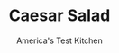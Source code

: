 ---
layout: ../../layouts/MarkdownPostLayout.astro
title: Caesar Salad
author: America's Test Kitchen
pubDate: 2023-03-15
description: "We tamed the strong flavors in this classic dressing to create a lighter, brighter, and more balanced salad. Cool, creamy mayonnaise tempers the sharpness of the anchovy, lemon, and garlic in this updated classic."
image_url: https://res.cloudinary.com/hksqkdlah/image/upload/ar_1:1,c_fill,dpr_2.0,f_auto,fl_lossy.progressive.strip_profile,g_faces:auto,q_auto:low,w_344/6267_on07-sfs-4c-caesarsalad-4
tags: ["Side Dishes","Vegetables","Salads"]
calories: 2117
protein: 3
carbohydrates: 5
fats: 
fiber: 2
ingredients: ["1/2 cup, olive oil","2 , garlic cloves, minced","1 , (12-inch) piece French baguette, cut into 1/2-inch cubes (about 4 cups)",", Salt and pepper","1/2 cup, mayonnaise","1/4 cup, finely grated Parmesan cheese, plus 1 cup shredded","2 , anchovy fillets, rinsed and patted dry","1 tablespoon, lemon juice","1 tablespoon, white wine vinegar","1 tablespoon, Worcestershire sauce","1 tablespoon, Dijon mustard","3 , romaine hearts, torn into bite-sized pieces (about 12 cups)"]
serves: 8
time: "50 minutes, plus 20 minutes cooling"
instructions: ["Adjust oven rack to middle position and heat oven to 350 degrees. Whisk oil and garlic in large bowl. Reserve half of oil mixture. Toss bread cubes with remaining oil mixture and season with salt and pepper. Bake croutons on rimmed baking sheet until golden, about 20 minutes. Cool completely.","Process mayonnaise, grated Parmesan, anchovies, lemon juice, vinegar, Worcestershire, mustard, 1/2 teaspoon salt, and 1/2 teaspoon pepper in blender until smooth. With blender running, slowly add reserved oil mixture until incorporated.","Toss romaine, shredded Parmesan, and dressing in large bowl. Toss in croutons and serve.","Make Ahead: The croutons and dressing can be made up to 2 days in advance. Store the croutons at room temperature and refrigerate the dressing."]
nutrition: ["273 mg Potassium","69 mg Phosphorus","96 mg Calcium","1 mg Iron","18 mg Magnesium","319 mg Sodium","26 g Fat","13 g Monounsaturated","8 g Polyunsaturated","5 mg Vitamin C","9 mg Cholesterol","4 g Saturated","2 g Fiber","129 µg Folate (food)","1 g Sugars","105 µg Vitamin K","98 g Water","5 g Carbs","130 µg Folate equivalent (total)","3 g Protein","2 mg Vitamin E","418 µg Vitamin A","264 kcal Energy","2117 calories"]
notes: "Two 10-ounce bags of chopped romaine lettuce can be substituted for the hearts."
---